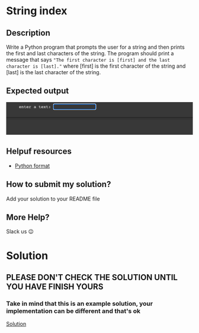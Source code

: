 # String index

## Description

Write a Python program that prompts the user for a string and then prints the first and last characters of the string. The program should print a message that says `"The first character is [first] and the last character is [last]."` where [first] is the first character of the string and [last] is the last character of the string.

## Expected output

![expcted output](../../../assets/ch_e04_expected.gif)

## Helpuf resources

- [Python format](https://www.w3schools.com/python/ref_string_format.asp)

## How to submit my solution?

Add your solution to your README file

## More Help?

Slack us 😉

# Solution

## PLEASE DON'T CHECK THE SOLUTION UNTIL YOU HAVE FINISH YOURS

### Take in mind that this is an example solution, your implementation can be different and that's ok

[Solution](../sol)
